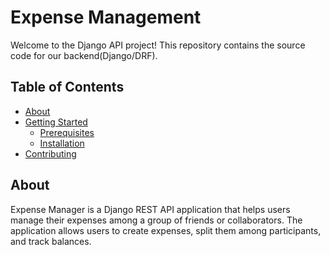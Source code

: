 # Expense Management

Welcome to the Django API project! This repository contains the source code for our backend(Django/DRF).

## Table of Contents

- [About](#about)
- [Getting Started](#getting-started)
  - [Prerequisites](#prerequisites)
  - [Installation](#installation)
- [Contributing](#contributing)
  
## About
Expense Manager is a Django REST API application that helps users manage their expenses among a group of friends or collaborators. The application allows users to create expenses, split them among participants, and track balances.
